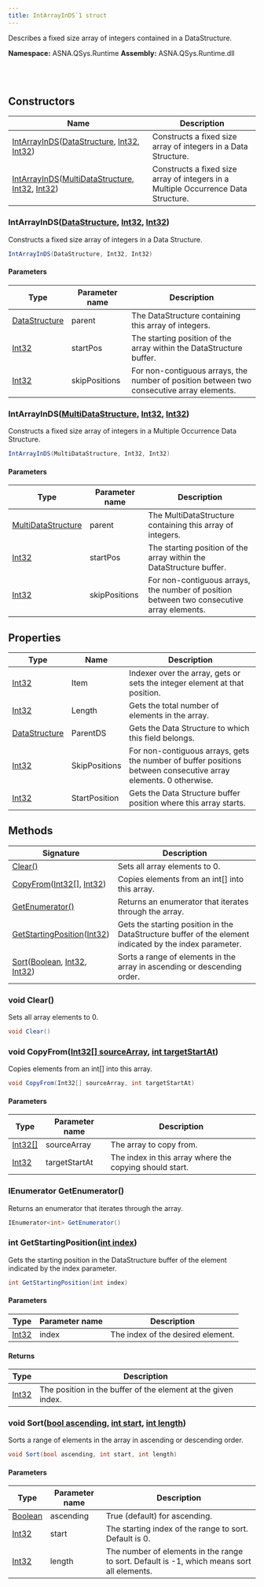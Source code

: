 ```yaml
---
title: IntArrayInDS`1 struct
---
```


Describes a fixed size array of integers contained in a DataStructure.

**Namespace:** ASNA.QSys.Runtime
**Assembly:** ASNA.QSys.Runtime.dll

<br>
<br>

## Constructors

| Name | Description |
| --- | --- |
| [IntArrayInDS](#intarrayindsdatastructure-int32-int32)([DataStructure](/reference/runtime/qsys-runtime/data-structure.html), [Int32](https://docs.microsoft.com/en-us/dotnet/api/system.int32), [Int32](https://docs.microsoft.com/en-us/dotnet/api/system.int32)) | Constructs a fixed size array of integers in a Data Structure.
| [IntArrayInDS](#intarrayindsmultidatastructure-int32-int32)([MultiDataStructure](/reference/runtime/qsys-runtime/multi-data-structure.html), [Int32](https://docs.microsoft.com/en-us/dotnet/api/system.int32), [Int32](https://docs.microsoft.com/en-us/dotnet/api/system.int32)) | Constructs a fixed size array of integers in a Multiple Occurrence Data Structure.

### IntArrayInDS([DataStructure](/reference/runtime/qsys-runtime/data-structure.html), [Int32](https://docs.microsoft.com/en-us/dotnet/api/system.int32), [Int32](https://docs.microsoft.com/en-us/dotnet/api/system.int32))

Constructs a fixed size array of integers in a Data Structure.

```cs
IntArrayInDS(DataStructure, Int32, Int32)
```

#### Parameters

| Type | Parameter name | Description
| --- | --- | ---
| [DataStructure](/reference/runtime/qsys-runtime/data-structure.html) | parent | The DataStructure containing this array of integers.
| [Int32](https://docs.microsoft.com/en-us/dotnet/api/system.int32) | startPos | The starting position of the array within the DataStructure buffer.
| [Int32](https://docs.microsoft.com/en-us/dotnet/api/system.int32) | skipPositions | For non-contiguous arrays, the number of position between two consecutive array elements.

### IntArrayInDS([MultiDataStructure](/reference/runtime/qsys-runtime/multi-data-structure.html), [Int32](https://docs.microsoft.com/en-us/dotnet/api/system.int32), [Int32](https://docs.microsoft.com/en-us/dotnet/api/system.int32))

Constructs a fixed size array of integers in a Multiple Occurrence Data Structure.

```cs
IntArrayInDS(MultiDataStructure, Int32, Int32)
```

#### Parameters

| Type | Parameter name | Description
| --- | --- | ---
| [MultiDataStructure](/reference/runtime/qsys-runtime/multi-data-structure.html) | parent | The MultiDataStructure containing this array of integers.
| [Int32](https://docs.microsoft.com/en-us/dotnet/api/system.int32) | startPos | The starting position of the array within the DataStructure buffer.
| [Int32](https://docs.microsoft.com/en-us/dotnet/api/system.int32) | skipPositions | For non-contiguous arrays, the number of position between two consecutive array elements.

## Properties

| Type | Name | Description
| --- | --- | --- 
| [Int32](https://learn.microsoft.com/en-us/dotnet/csharp/language-reference/builtin-types/integral-numeric-types) | Item | Indexer over the array, gets or sets the integer element at that position. |
| [Int32](https://learn.microsoft.com/en-us/dotnet/csharp/language-reference/builtin-types/integral-numeric-types) | Length | Gets the total number of elements in the array. |
| [DataStructure](/reference/runtime/qsys-runtime/data-structure.html) | ParentDS | Gets the Data Structure to which this field belongs. |
| [Int32](https://learn.microsoft.com/en-us/dotnet/csharp/language-reference/builtin-types/integral-numeric-types) | SkipPositions | For non-contiguous arrays, gets the number of buffer positions between consecutive array elements. 0 otherwise. |
| [Int32](https://learn.microsoft.com/en-us/dotnet/csharp/language-reference/builtin-types/integral-numeric-types) | StartPosition | Gets the Data Structure buffer position where this array starts. |

## Methods

| Signature | Description |
| --- | --- |
| [Clear()](#void-clear) | Sets all array elements to 0.
| [CopyFrom](#void-copyfromint32--sourcearray-int-targetstartat)([Int32\[\]](https://docs.microsoft.com/en-us/dotnet/api/system.int32), [Int32](https://docs.microsoft.com/en-us/dotnet/api/system.int32)) | Copies elements from an int[] into this array.
| [GetEnumerator()](#ienumerator-int-getenumerator) | Returns an enumerator that iterates through the array.
| [GetStartingPosition](#int-getstartingpositionint-index)([Int32](https://docs.microsoft.com/en-us/dotnet/api/system.int32)) | Gets the starting position in the DataStructure buffer of the element indicated by the index parameter.
| [Sort](#void-sortbool-ascending-int-start-int-length)([Boolean](https://docs.microsoft.com/en-us/dotnet/api/system.boolean), [Int32](https://docs.microsoft.com/en-us/dotnet/api/system.int32), [Int32](https://docs.microsoft.com/en-us/dotnet/api/system.int32)) | Sorts a range of elements in the array in ascending or descending order.

### void Clear()

Sets all array elements to 0.

```cs
void Clear()
```

### void CopyFrom([Int32\[\] sourceArray](https://docs.microsoft.com/en-us/dotnet/api/system.int32), [int targetStartAt](https://learn.microsoft.com/en-us/dotnet/csharp/language-reference/builtin-types/integral-numeric-types))

Copies elements from an int[] into this array.

```cs
void CopyFrom(Int32[] sourceArray, int targetStartAt)
```

#### Parameters

| Type | Parameter name | Description
| --- | --- | ---
| [Int32\[\]](https://docs.microsoft.com/en-us/dotnet/api/system.int32) | sourceArray | The array to copy from.
| [Int32](https://docs.microsoft.com/en-us/dotnet/api/system.int32) | targetStartAt | The index in this array where the copying should start.

### IEnumerator<int> GetEnumerator()

Returns an enumerator that iterates through the array.

```cs
IEnumerator<int> GetEnumerator()
```

### int GetStartingPosition([int index](https://learn.microsoft.com/en-us/dotnet/csharp/language-reference/builtin-types/integral-numeric-types))

Gets the starting position in the DataStructure buffer of the element indicated by the index parameter.

```cs
int GetStartingPosition(int index)
```

#### Parameters

| Type | Parameter name | Description
| --- | --- | ---
| [Int32](https://docs.microsoft.com/en-us/dotnet/api/system.int32) | index | The index of the desired element.

#### Returns

| Type | Description
| --- | ---
| [Int32](https://docs.microsoft.com/en-us/dotnet/api/system.int32) | The position in the buffer of the element at the given index.

### void Sort([bool ascending](https://docs.microsoft.com/en-us/dotnet/api/system.boolean), [int start](https://learn.microsoft.com/en-us/dotnet/csharp/language-reference/builtin-types/integral-numeric-types), [int length](https://learn.microsoft.com/en-us/dotnet/csharp/language-reference/builtin-types/integral-numeric-types))

Sorts a range of elements in the array in ascending or descending order.

```cs
void Sort(bool ascending, int start, int length)
```

#### Parameters

| Type | Parameter name | Description
| --- | --- | ---
| [Boolean](https://docs.microsoft.com/en-us/dotnet/api/system.boolean) | ascending | True (default) for ascending.
| [Int32](https://docs.microsoft.com/en-us/dotnet/api/system.int32) | start | The starting index of the range to sort. Default is 0.
| [Int32](https://docs.microsoft.com/en-us/dotnet/api/system.int32) | length | The number of elements in the range to sort. Default is -1, which means sort all elements.
